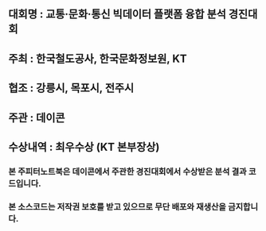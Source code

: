 ## 대회명 : 교통·문화·통신 빅데이터 플랫폼 융합 분석 경진대회
## 주최 : 한국철도공사, 한국문화정보원, KT
## 협조 : 강릉시, 목포시, 전주시
## 주관 : 데이콘
## 수상내역 : 최우수상 (KT 본부장상)

### 본 주피터노트북은 데이콘에서 주관한 경진대회에서 수상받은 분석 결과 코드입니다. 
### 본 소스코드는 저작권 보호를 받고 있으므로 무단 배포와 재생산을 금지합니다. 
